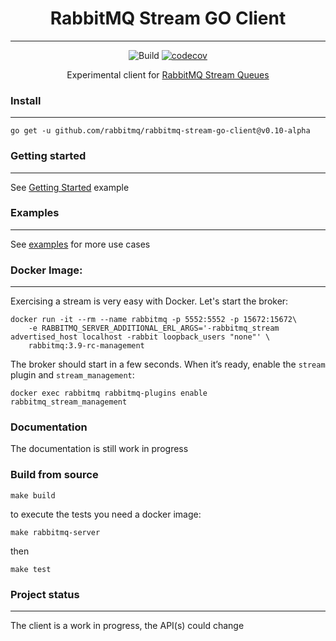 <h1 align="center">RabbitMQ Stream GO Client</h1>

---
<div align="center">

![Build](https://github.com/rabbitmq/rabbitmq-stream-go-client/workflows/Build/badge.svg)
[![codecov](https://codecov.io/gh/rabbitmq/rabbitmq-stream-go-client/branch/main/graph/badge.svg?token=HZD4S71QIM)](https://codecov.io/gh/rabbitmq/rabbitmq-stream-go-client)

Experimental client for [RabbitMQ Stream Queues](https://github.com/rabbitmq/rabbitmq-server/tree/master/deps/rabbitmq_stream)
</div>

### Install
---

```
go get -u github.com/rabbitmq/rabbitmq-stream-go-client@v0.10-alpha
```

### Getting started
---
See [Getting Started](./examples/getting_started.go) example

### Examples
---
See [examples](./examples/) for more use cases

### Docker Image:
---
Exercising a stream is very easy with Docker.
Let's start the broker:
```shell 
docker run -it --rm --name rabbitmq -p 5552:5552 -p 15672:15672\
    -e RABBITMQ_SERVER_ADDITIONAL_ERL_ARGS='-rabbitmq_stream advertised_host localhost -rabbit loopback_users "none"' \
    rabbitmq:3.9-rc-management
```
The broker should start in a few seconds. When it’s ready, enable the `stream` plugin and `stream_management`:
```shell
docker exec rabbitmq rabbitmq-plugins enable rabbitmq_stream_management
```

### Documentation

The documentation is still work in progress

### Build from source

```shell
make build
```

to execute the tests you need a docker image:
```shell
make rabbitmq-server
```

then
```shell
make test
```

### Project status
---
The client is a work in progress, the API(s) could change
